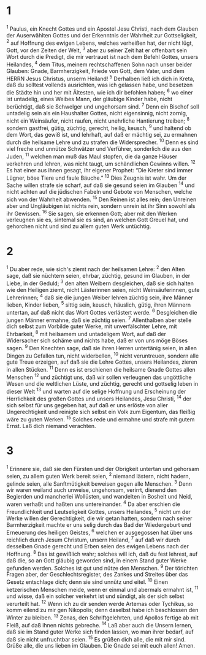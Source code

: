 # 1 
<sup>1</sup> Paulus, ein Knecht Gottes und ein Apostel Jesu Christi, nach dem Glauben der Auserwählten Gottes und der Erkenntnis der Wahrheit zur Gottseligkeit, <sup>2</sup> auf Hoffnung des ewigen Lebens, welches verheißen hat, der nicht lügt, Gott, vor den Zeiten der Welt, <sup>3</sup> aber zu seiner Zeit hat er offenbart sein Wort durch die Predigt, die mir vertrauet ist nach dem Befehl Gottes, unsers Heilandes, <sup>4</sup> dem Titus, meinem rechtschaffenen Sohn nach unser beider Glauben: Gnade, Barmherzigkeit, Friede von Gott, dem Vater, und dem HERRN Jesus Christus, unserm Heiland! <sup>5</sup> Derhalben ließ ich dich in Kreta, daß du solltest vollends ausrichten, was ich gelassen habe, und besetzen die Städte hin und her mit Ältesten, wie ich dir befohlen haben; <sup>6</sup> wo einer ist untadelig, eines Weibes Mann, der gläubige Kinder habe, nicht berüchtigt, daß sie Schwelger und ungehorsam sind. <sup>7</sup> Denn ein Bischof soll untadelig sein als ein Haushalter Gottes, nicht eigensinnig, nicht zornig, nicht ein Weinsäufer, nicht raufen, nicht unehrliche Hantierung treiben; <sup>8</sup> sondern gastfrei, gütig, züchtig, gerecht, heilig, keusch, <sup>9</sup> und haltend ob dem Wort, das gewiß ist, und lehrhaft, auf daß er mächtig sei, zu ermahnen durch die heilsame Lehre und zu strafen die Widersprecher. <sup>10</sup> Denn es sind viel freche und unnütze Schwätzer und Verführer, sonderlich die aus den Juden, <sup>11</sup> welchen man muß das Maul stopfen, die da ganze Häuser verkehren und lehren, was nicht taugt, um schändlichen Gewinns willen. <sup>12</sup> Es hat einer aus ihnen gesagt, ihr eigener Prophet: “Die Kreter sind immer Lügner, böse Tiere und faule Bäuche.” <sup>13</sup> Dies Zeugnis ist wahr. Um der Sache willen strafe sie scharf, auf daß sie gesund seien im Glauben <sup>14</sup> und nicht achten auf die jüdischen Fabeln und Gebote von Menschen, welche sich von der Wahrheit abwenden. <sup>15</sup> Den Reinen ist alles rein; den Unreinen aber und Ungläubigen ist nichts rein, sondern unrein ist ihr Sinn sowohl als ihr Gewissen. <sup>16</sup> Sie sagen, sie erkennen Gott; aber mit den Werken verleugnen sie es, sintemal sie es sind, an welchen Gott Greuel hat, und gehorchen nicht und sind zu allem guten Werk untüchtig. 

# 2 
<sup>1</sup> Du aber rede, wie sich's ziemt nach der heilsamen Lehre: <sup>2</sup> den Alten sage, daß sie nüchtern seien, ehrbar, züchtig, gesund im Glauben, in der Liebe, in der Geduld; <sup>3</sup> den alten Weibern desgleichen, daß sie sich halten wie den Heiligen ziemt, nicht Lästerinnen seien, nicht Weinsäuferinnen, gute Lehrerinnen; <sup>4</sup> daß sie die jungen Weiber lehren züchtig sein, ihre Männer lieben, Kinder lieben, <sup>5</sup> sittig sein, keusch, häuslich, gütig, ihren Männern untertan, auf daß nicht das Wort Gottes verlästert werde. <sup>6</sup> Desgleichen die jungen Männer ermahne, daß sie züchtig seien. <sup>7</sup> Allenthalben aber stelle dich selbst zum Vorbilde guter Werke, mit unverfälschter Lehre, mit Ehrbarkeit, <sup>8</sup> mit heilsamem und untadeligem Wort, auf daß der Widersacher sich schäme und nichts habe, daß er von uns möge Böses sagen. <sup>9</sup> Den Knechten sage, daß sie ihren Herren untertänig seien, in allen Dingen zu Gefallen tun, nicht widerbellen, <sup>10</sup> nicht veruntreuen, sondern alle gute Treue erzeigen, auf daß sie die Lehre Gottes, unsers Heilandes, zieren in allen Stücken. <sup>11</sup> Denn es ist erschienen die heilsame Gnade Gottes allen Menschen <sup>12</sup> und züchtigt uns, daß wir sollen verleugnen das ungöttliche Wesen und die weltlichen Lüste, und züchtig, gerecht und gottselig leben in dieser Welt <sup>13</sup> und warten auf die selige Hoffnung und Erscheinung der Herrlichkeit des großen Gottes und unsers Heilandes, Jesu Christi, <sup>14</sup> der sich selbst für uns gegeben hat, auf daß er uns erlöste von aller Ungerechtigkeit und reinigte sich selbst ein Volk zum Eigentum, das fleißig wäre zu guten Werken. <sup>15</sup> Solches rede und ermahne und strafe mit gutem Ernst. Laß dich niemand verachten. 

# 3 
<sup>1</sup> Erinnere sie, daß sie den Fürsten und der Obrigkeit untertan und gehorsam seien, zu allem guten Werk bereit seien, <sup>2</sup> niemand lästern, nicht hadern, gelinde seien, alle Sanftmütigkeit beweisen gegen alle Menschen. <sup>3</sup> Denn wir waren weiland auch unweise, ungehorsam, verirrt, dienend den Begierden und mancherlei Wollüsten, und wandelten in Bosheit und Neid, waren verhaßt und haßten uns untereinander. <sup>4</sup> Da aber erschien die Freundlichkeit und Leutseligkeit Gottes, unsers Heilandes, <sup>5</sup> nicht um der Werke willen der Gerechtigkeit, die wir getan hatten, sondern nach seiner Barmherzigkeit machte er uns selig durch das Bad der Wiedergeburt und Erneuerung des heiligen Geistes, <sup>6</sup> welchen er ausgegossen hat über uns reichlich durch Jesum Christum, unsern Heiland, <sup>7</sup> auf daß wir durch desselben Gnade gerecht und Erben seien des ewigen Lebens nach der Hoffnung. <sup>8</sup> Das ist gewißlich wahr; solches will ich, daß du fest lehrest, auf daß die, so an Gott gläubig geworden sind, in einem Stand guter Werke gefunden werden. Solches ist gut und nütze den Menschen. <sup>9</sup> Der törichten Fragen aber, der Geschlechtsregister, des Zankes und Streites über das Gesetz entschlage dich; denn sie sind unnütz und eitel. <sup>10</sup> Einen ketzerischen Menschen meide, wenn er einmal und abermals ermahnt ist, <sup>11</sup> und wisse, daß ein solcher verkehrt ist und sündigt, als der sich selbst verurteilt hat. <sup>12</sup> Wenn ich zu dir senden werde Artemas oder Tychikus, so komm eilend zu mir gen Nikopolis; denn daselbst habe ich beschlossen den Winter zu bleiben. <sup>13</sup> Zenas, den Schriftgelehrten, und Apollos fertige ab mit Fleiß, auf daß ihnen nichts gebreche. <sup>14</sup> Laß aber auch die Unsern lernen, daß sie im Stand guter Werke sich finden lassen, wo man ihrer bedarf, auf daß sie nicht unfruchtbar seien. <sup>15</sup> Es grüßen dich alle, die mit mir sind. Grüße alle, die uns lieben im Glauben. Die Gnade sei mit euch allen! Amen. 